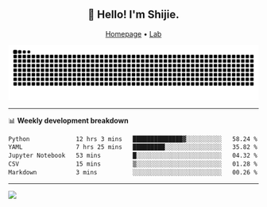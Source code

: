 <h2 align="center">👋 Hello! I'm Shijie.</h2>
<p align="center">
  <a href="https://xu-shi-jie.github.io"> Homepage</a> •
  <a href="https://onoda-lab.jp"> Lab </a>
</p>

![Snake animation](https://github.com/xu-shi-jie/xu-shi-jie/blob/output/github-snake.svg)


-------

📊 **Weekly development breakdown**
<!--START_SECTION:waka-->

```txt
Python             12 hrs 3 mins   ██████████████▓░░░░░░░░░░   58.24 %
YAML               7 hrs 25 mins   █████████░░░░░░░░░░░░░░░░   35.82 %
Jupyter Notebook   53 mins         █░░░░░░░░░░░░░░░░░░░░░░░░   04.32 %
CSV                15 mins         ▒░░░░░░░░░░░░░░░░░░░░░░░░   01.28 %
Markdown           3 mins          ░░░░░░░░░░░░░░░░░░░░░░░░░   00.26 %
```

<!--END_SECTION:waka-->

-------
![](https://komarev.com/ghpvc/?username=xu-shi-jie&style=flat-square&color=blue) 
